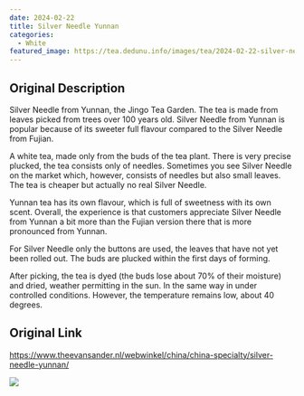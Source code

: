 ```yaml
---
date: 2024-02-22
title: Silver Needle Yunnan
categories:
  - White
featured_image: https://tea.dedunu.info/images/tea/2024-02-22-silver-needle-yunnan-1.jpg
---
```

## Original Description

Silver Needle from Yunnan, the Jingo Tea Garden. The tea is made from leaves picked from trees over 100 years old. Silver Needle from Yunnan is popular because of its sweeter full flavour compared to the Silver Needle from Fujian.

A white tea, made only from the buds of the tea plant. There is very precise plucked, the tea consists only of needles. Sometimes you see Silver Needle on the market which, however, consists of needles but also small leaves. The tea is cheaper but actually no real Silver Needle.

Yunnan tea has its own flavour, which is full of sweetness with its own scent. Overall, the experience is that customers appreciate Silver Needle from Yunnan a bit more than the Fujian version there that is more pronounced from Yunnan.

For Silver Needle only the buttons are used, the leaves that have not yet been rolled out. The buds are plucked within the first days of forming.

After picking, the tea is dyed (the buds lose about 70% of their moisture) and dried, weather permitting in the sun. In the same way in under controlled conditions. However, the temperature remains low, about 40 degrees.

## Original Link

<https://www.theevansander.nl/webwinkel/china/china-specialty/silver-needle-yunnan/>

![](https://tea.dedunu.info/images/tea/2024-02-22-silver-needle-yunnan-2.jpg)
